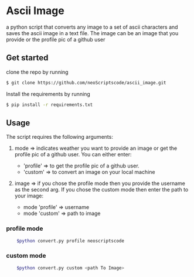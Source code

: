 # Ascii Image

a python script that converts any image to a set of ascii characters and saves the ascii image in a text file. The image can be an image that you provide or the profile pic of a github user

## Get started

clone the repo by running
```bash
$ git clone https://github.com/neoScriptscode/ascii_image.git
```
Install the requirements by running

```bash
$ pip install -r requirements.txt 
```

## Usage
The script requires the following arguments:

1. mode => indicates weather you want to provide an image or get the profile pic of a github user. You can either enter:
    - 'profile' => to get the profile pic of a github user.
    - 'custom'  => to convert an image on your local machine

2. image => if you chose the profile mode then you provide the username as the second arg. If you chose the custom mode then enter the path to your image:
    - mode 'profile' => username
    - mode 'custom' => path to image

### profile mode
```bash
    $python convert.py profile neoscriptscode
```
### custom mode
```bash
    $python convert.py custom <path To Image>
```